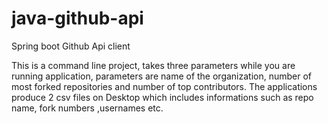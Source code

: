 # java-github-api
Spring boot Github Api client

This is a command line project, takes three parameters while you are running application, parameters are name of the organization, number of most forked repositories 
and number of top contributors. The applications produce 2 csv files on Desktop which includes informations such as repo name, fork numbers ,usernames etc.
